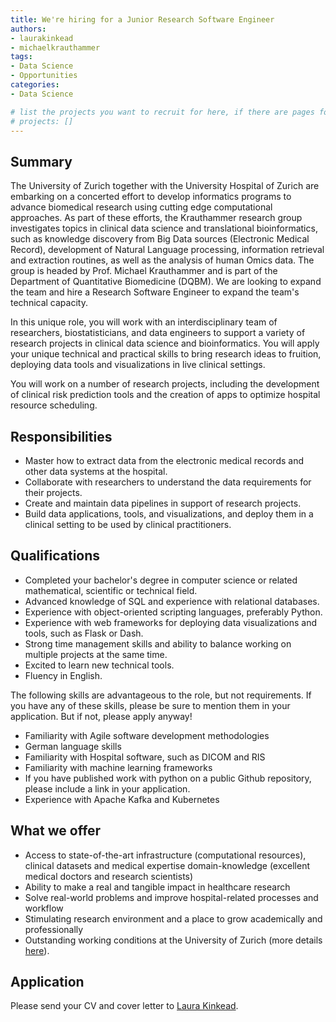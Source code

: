 ```yaml
---
title: We're hiring for a Junior Research Software Engineer
authors:
- laurakinkead
- michaelkrauthammer
tags:
- Data Science
- Opportunities
categories:
- Data Science

# list the projects you want to recruit for here, if there are pages for them
# projects: []
---
```


## Summary

The University of Zurich together with the University Hospital of Zurich are embarking on a concerted effort to develop informatics programs to advance biomedical research using cutting edge computational approaches. As part of these efforts, the Krauthammer research group investigates topics in clinical data science and translational bioinformatics, such as knowledge discovery from Big Data sources (Electronic Medical Record), development of Natural Language processing, information retrieval and extraction routines, as well as the analysis of human Omics data. The group is headed by Prof. Michael Krauthammer and is part of the Department of Quantitative Biomedicine (DQBM). We are looking to expand the team and hire a Research Software Engineer to expand the team's technical capacity.

In this unique role, you will work with an interdisciplinary team of researchers, biostatisticians, and data engineers to support a variety of research projects in clinical data science and bioinformatics. You will apply your unique technical and practical skills to bring research ideas to fruition, deploying data tools and visualizations in live clinical settings.

You will work on a number of research projects, including the development of clinical risk prediction tools and the creation of apps to optimize hospital resource scheduling.

## Responsibilities

- Master how to extract data from the electronic medical records and other data systems at the hospital.
- Collaborate with researchers to understand the data requirements for their projects.
- Create and maintain data pipelines in support of research projects.
- Build data applications, tools, and visualizations, and deploy them in a clinical setting to be used by clinical practitioners.

## Qualifications

- Completed your bachelor's degree in computer science or related mathematical, scientific or technical field.
- Advanced knowledge of SQL and experience with relational databases.
- Experience with object-oriented scripting languages, preferably Python.
- Experience with web frameworks for deploying data visualizations and tools, such as Flask or Dash.
- Strong time management skills and ability to balance working on multiple projects at the same time.
- Excited to learn new technical tools.
- Fluency in English.

The following skills are advantageous to the role, but not requirements. If you have any of these skills, please be sure to mention them in your application. But if not, please apply anyway!

- Familiarity with Agile software development methodologies
- German language skills
- Familiarity with Hospital software, such as DICOM and RIS
- Familiarity with machine learning frameworks
- If you have published work with python on a public Github repository, please include a link in your application.
- Experience with Apache Kafka and Kubernetes

## What we offer

- Access to state-of-the-art infrastructure (computational resources), clinical datasets and medical expertise domain-knowledge (excellent medical doctors and research scientists)
- Ability to make a real and tangible impact in healthcare research
- Solve real-world problems and improve hospital-related processes and workflow
- Stimulating research environment and a place to grow academically and professionally
- Outstanding working conditions at the University of Zurich (more details [here](https://www.pa.uzh.ch/en/Working-at-UZH.html)).


## Application

Please send your CV and cover letter to <a href="#" onclick="u='laura.kinkead'; d='uzh.ch'; prompt('Copy address to clipboard',u+'@'+d); return false">Laura Kinkead</a>.
